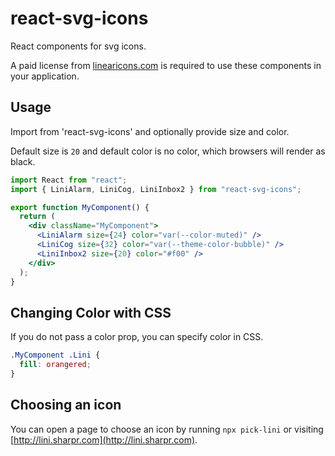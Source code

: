 # react-svg-icons

React components for svg icons.

A paid license from [linearicons.com](https://linearicons.com/)
is required to use these components in your application.

## Usage

Import from 'react-svg-icons' and optionally provide size and color.

Default size is `20` and default color is no color, which browsers
will render as black.

```jsx harmony
import React from "react";
import { LiniAlarm, LiniCog, LiniInbox2 } from "react-svg-icons";

export function MyComponent() {
  return (
    <div className="MyComponent">
      <LiniAlarm size={24} color="var(--color-muted)" />
      <LiniCog size={32} color="var(--theme-color-bubble)" />
      <LiniInbox2 size={20} color="#f00" />
    </div>
  );
}
```

## Changing Color with CSS

If you do not pass a color prop, you can specify color in CSS.

```css
.MyComponent .Lini {
  fill: orangered;
}
```

## Choosing an icon

You can open a page to choose an icon by running `npx pick-lini`
or visiting [http://lini.sharpr.com](http://lini.sharpr.com).
